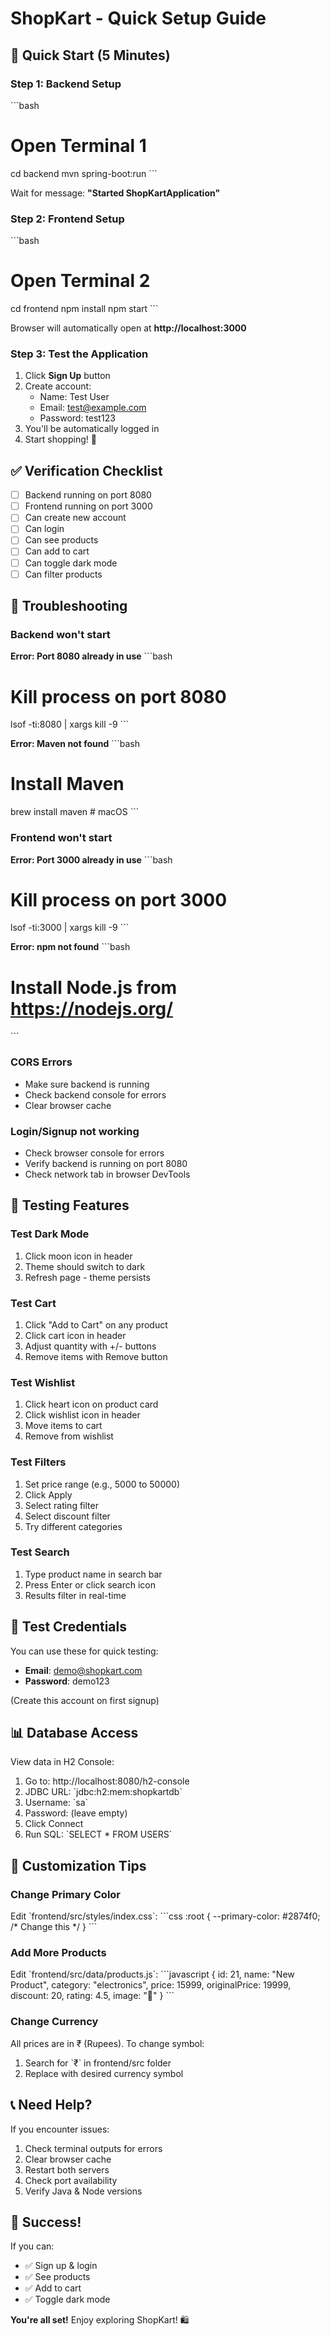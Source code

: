 # ShopKart - Quick Setup Guide

## 🚀 Quick Start (5 Minutes)

### Step 1: Backend Setup
\`\`\`bash
# Open Terminal 1
cd backend
mvn spring-boot:run
\`\`\`

Wait for message: **"Started ShopKartApplication"**

### Step 2: Frontend Setup
\`\`\`bash
# Open Terminal 2
cd frontend
npm install
npm start
\`\`\`

Browser will automatically open at **http://localhost:3000**

### Step 3: Test the Application
1. Click **Sign Up** button
2. Create account:
   - Name: Test User
   - Email: test@example.com
   - Password: test123
3. You'll be automatically logged in
4. Start shopping! 🎉

## ✅ Verification Checklist

- [ ] Backend running on port 8080
- [ ] Frontend running on port 3000
- [ ] Can create new account
- [ ] Can login
- [ ] Can see products
- [ ] Can add to cart
- [ ] Can toggle dark mode
- [ ] Can filter products

## 🔧 Troubleshooting

### Backend won't start
**Error: Port 8080 already in use**
\`\`\`bash
# Kill process on port 8080
lsof -ti:8080 | xargs kill -9
\`\`\`

**Error: Maven not found**
\`\`\`bash
# Install Maven
brew install maven  # macOS
\`\`\`

### Frontend won't start
**Error: Port 3000 already in use**
\`\`\`bash
# Kill process on port 3000
lsof -ti:3000 | xargs kill -9
\`\`\`

**Error: npm not found**
\`\`\`bash
# Install Node.js from https://nodejs.org/
\`\`\`

### CORS Errors
- Make sure backend is running
- Check backend console for errors
- Clear browser cache

### Login/Signup not working
- Check browser console for errors
- Verify backend is running on port 8080
- Check network tab in browser DevTools

## 📱 Testing Features

### Test Dark Mode
1. Click moon icon in header
2. Theme should switch to dark
3. Refresh page - theme persists

### Test Cart
1. Click "Add to Cart" on any product
2. Click cart icon in header
3. Adjust quantity with +/- buttons
4. Remove items with Remove button

### Test Wishlist
1. Click heart icon on product card
2. Click wishlist icon in header
3. Move items to cart
4. Remove from wishlist

### Test Filters
1. Set price range (e.g., 5000 to 50000)
2. Click Apply
3. Select rating filter
4. Select discount filter
5. Try different categories

### Test Search
1. Type product name in search bar
2. Press Enter or click search icon
3. Results filter in real-time

## 🎯 Test Credentials

You can use these for quick testing:
- **Email**: demo@shopkart.com
- **Password**: demo123

(Create this account on first signup)

## 📊 Database Access

View data in H2 Console:
1. Go to: http://localhost:8080/h2-console
2. JDBC URL: \`jdbc:h2:mem:shopkartdb\`
3. Username: \`sa\`
4. Password: (leave empty)
5. Click Connect
6. Run SQL: \`SELECT * FROM USERS\`

## 🎨 Customization Tips

### Change Primary Color
Edit \`frontend/src/styles/index.css\`:
\`\`\`css
:root {
  --primary-color: #2874f0;  /* Change this */
}
\`\`\`

### Add More Products
Edit \`frontend/src/data/products.js\`:
\`\`\`javascript
{ 
  id: 21, 
  name: "New Product", 
  category: "electronics", 
  price: 15999, 
  originalPrice: 19999, 
  discount: 20, 
  rating: 4.5, 
  image: "📱" 
}
\`\`\`

### Change Currency
All prices are in ₹ (Rupees). To change symbol:
1. Search for \`₹\` in frontend/src folder
2. Replace with desired currency symbol

## 📞 Need Help?

If you encounter issues:
1. Check terminal outputs for errors
2. Clear browser cache
3. Restart both servers
4. Check port availability
5. Verify Java & Node versions

## 🎉 Success!

If you can:
- ✅ Sign up & login
- ✅ See products
- ✅ Add to cart
- ✅ Toggle dark mode

**You're all set!** Enjoy exploring ShopKart! 🛍️
